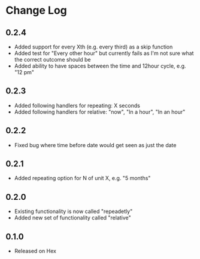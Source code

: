# Change Log

## 0.2.4
 - Added support for every Xth (e.g. every third) as a skip function
 - Added test for "Every other hour" but currently fails as I'm not sure what the correct outcome should be
 - Added ability to have spaces between the time and 12hour cycle, e.g. "12 pm"

## 0.2.3
 - Added following handlers for repeating: X seconds
 - Added following handlers for relative: "now", "In a hour", "In an hour"

## 0.2.2
 - Fixed bug where time before date would get seen as just the date

## 0.2.1
 - Added repeating option for N of unit X, e.g. "5 months"

## 0.2.0
 - Existing functionality is now called "repeadetly"
 - Added new set of functionality called "relative"

## 0.1.0
 - Released on Hex
